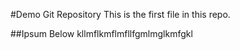#Demo Git Repository
This is the first file in this repo.

##Ipsum Below
kllmflkmflmfllfgmlmglkmfgkl